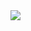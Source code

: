 <img src="https://img.shields.io/badge/HTML5-E34F26?style=for-the-badge&logo=HTML5&logoColor=white">
